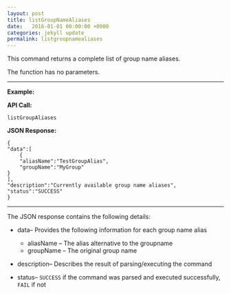 ```yaml
---
layout: post
title: listGroupNameAliases
date:   2016-01-01 00:00:00 +0000
categories: jekyll update
permalink: listgroupnamealiases
---
```


This command returns a complete list of group name aliases.

The function has no parameters.

------

**Example:**

**API Call:**

``` 
listGroupAliases
```

**JSON Response:**

``` 
{
"data":[
    {
    "aliasName":"TestGroupAlias",
    "groupName":"MyGroup"
}
],
"description":"Currently available group name aliases",
"status":"SUCCESS"
}
```

------

The JSON response contains the following details:

- data– Provides the following information for each group name alias
  - aliasName – The alias alternative to the groupname
  - groupName – The original group name
- description– Describes the result of parsing/executing the command


- status– `SUCCESS` if the command was parsed and executed successfully, `FAIL` if not
